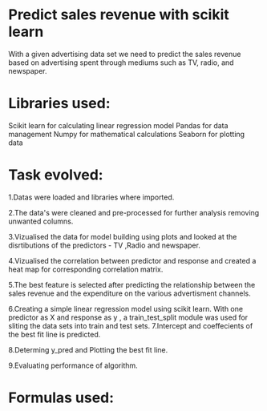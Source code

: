 # Predict sales revenue with scikit learn
With a given advertising data set we need to predict the sales revenue based on advertising spent through mediums such as TV, radio, and newspaper.

# Libraries used:
Scikit learn for calculating linear regression model
Pandas for data management
Numpy for mathematical calculations
Seaborn for plotting data

# Task evolved:
1.Datas were loaded and libraries where imported.

2.The data's were cleaned and pre-processed for further analysis removing unwanted columns.

3.Vizualised the data for model building using plots and looked at the disrtibutions of the predictors - TV ,Radio and newspaper.

4.Vizualised the correlation between predictor and response and created a heat map for corresponding correlation matrix.

5.The best feature is selected after predicting the relationship between the sales revenue and the expenditure on the various advertisment channels.

6.Creating a simple linear regression model using scikit learn. With one predictor as X and response as y , a train_test_split module was used for sliting the data sets into train and test sets.
7.Intercept and coeffecients of the best fit line is predicted.

8.Determing y_pred and Plotting the best fit line.

9.Evaluating performance of algorithm.

# Formulas used:
